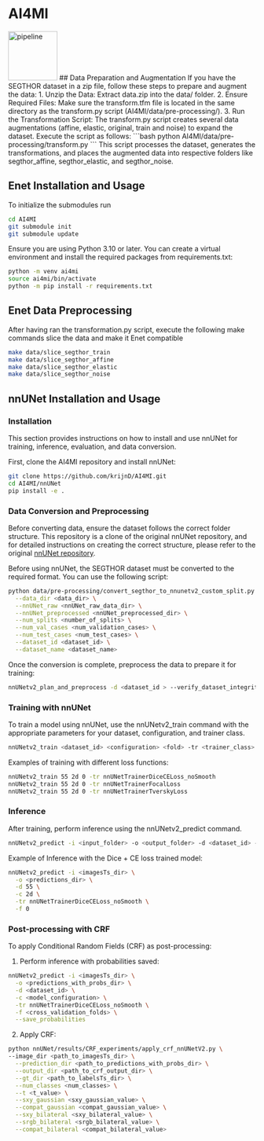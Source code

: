 # AI4MI
<!-- ![Pipeline](AI4MI/pipeline.png) -->
<img src="AI4MI/pipeline.png" alt="pipeline" width="100"/>
## Data Preparation and Augmentation
If you have the SEGTHOR dataset in a zip file, follow these steps to prepare and augment the data:
1.	Unzip the Data: Extract data.zip into the data/ folder.
2.	Ensure Required Files: Make sure the transform.tfm file is located in the same directory as the transform.py script (AI4MI/data/pre-processing/).
3.	Run the Transformation Script: The transform.py script creates several data augmentations (affine, elastic, original, train and noise) to expand the dataset. Execute the script as follows:
```bash
python AI4MI/data/pre-processing/transform.py
```
This script processes the dataset, generates the transformations, and places the augmented data into respective folders like segthor_affine, segthor_elastic, and segthor_noise.

## Enet Installation and Usage
To initialize the submodules run
```bash
cd AI4MI
git submodule init
git submodule update
```

Ensure you are using Python 3.10 or later. You can create a virtual environment and install the required packages from requirements.txt:

```bash
python -m venv ai4mi
source ai4mi/bin/activate
python -m pip install -r requirements.txt
```
## Enet Data Preprocessing
After having ran the transformation.py script, execute the following make commands slice the data and make it Enet compatible

```bash
make data/slice_segthor_train
make data/slice_segthor_affine
make data/slice_segthor_elastic
make data/slice_segthor_noise
```

## nnUNet Installation and Usage

### Installation
This section provides instructions on how to install and use nnUNet for training, inference, evaluation, and data conversion.

First, clone the AI4MI repository and install nnUNet:

```bash
git clone https://github.com/krijnD/AI4MI.git
cd AI4MI/nnUNet
pip install -e .
```
### Data Conversion and Preprocessing
Before converting data, ensure the dataset follows the correct folder structure. This repository is a clone of the original nnUNet repository, and for detailed instructions on creating the correct structure, please refer to the original [nnUNet repository](https://github.com/MIC-DKFZ/nnUNet/blob/master/documentation/dataset_format.md).


Before using nnUNet, the SEGTHOR dataset must be converted to the required format. You can use the following script:
```bash
python data/pre-processing/convert_segthor_to_nnunetv2_custom_split.py \
  --data_dir <data_dir> \
  --nnUNet_raw <nnUNet_raw_data_dir> \
  --nnUNet_preprocessed <nnUNet_preprocessed_dir> \
  --num_splits <number_of_splits> \
  --num_val_cases <num_validation_cases> \
  --num_test_cases <num_test_cases> \
  --dataset_id <dataset_id> \
  --dataset_name <dataset_name>
```
Once the conversion is complete, preprocess the data to prepare it for training:
```bash
nnUNetv2_plan_and_preprocess -d <dataset_id > --verify_dataset_integrity
```

### Training with nnUNet
To train a model using nnUNet, use the nnUNetv2_train command with the appropriate parameters for your dataset, configuration, and trainer class.

```bash
nnUNetv2_train <dataset_id> <configuration> <fold> -tr <trainer_class>
```

Examples of training with different loss functions:
```bash
nnUNetv2_train 55 2d 0 -tr nnUNetTrainerDiceCELoss_noSmooth
nnUNetv2_train 55 2d 0 -tr nnUNetTrainerFocalLoss
nnUNetv2_train 55 2d 0 -tr nnUNetTrainerTverskyLoss
```

### Inference
After training, perform inference using the nnUNetv2_predict command.
```bash
nnUNetv2_predict -i <input_folder> -o <output_folder> -d <dataset_id> -c <configuration> -tr <trainer_class> -f <fold>
```

Example of Inference with the Dice + CE loss trained model:
```bash
nnUNetv2_predict -i <imagesTs_dir> \
  -o <predictions_dir> \
  -d 55 \
  -c 2d \
  -tr nnUNetTrainerDiceCELoss_noSmooth \
  -f 0
```

### Post-processing with CRF

To apply Conditional Random Fields (CRF) as post-processing:
1. Perform inference with probabilities saved:
```bash
nnUNetv2_predict -i <imagesTs_dir> \
  -o <predictions_with_probs_dir> \
  -d <dataset_id> \
  -c <model_configuration> \
  -tr nnUNetTrainerDiceCELoss_noSmooth \
  -f <cross_validation_folds> \
  --save_probabilities
```
2. Apply CRF:
```bash
python nnUNet/results/CRF_experiments/apply_crf_nnUNetV2.py \
--image_dir <path_to_imagesTs_dir> \
  --prediction_dir <path_to_predictions_with_probs_dir> \
  --output_dir <path_to_crf_output_dir> \
  --gt_dir <path_to_labelsTs_dir> \
  --num_classes <num_classes> \
  --t <t_value> \
  --sxy_gaussian <sxy_gaussian_value> \
  --compat_gaussian <compat_gaussian_value> \
  --sxy_bilateral <sxy_bilateral_value> \
  --srgb_bilateral <srgb_bilateral_value> \
  --compat_bilateral <compat_bilateral_value>
```